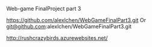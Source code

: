 Web-game FinalProject part 3

https://github.com/alexlchen/WebGameFinalPart3.git
Or
git@github.com:alexlchen/WebGameFinalPart3.git

http://rushcrazybirds.azurewebsites.net/